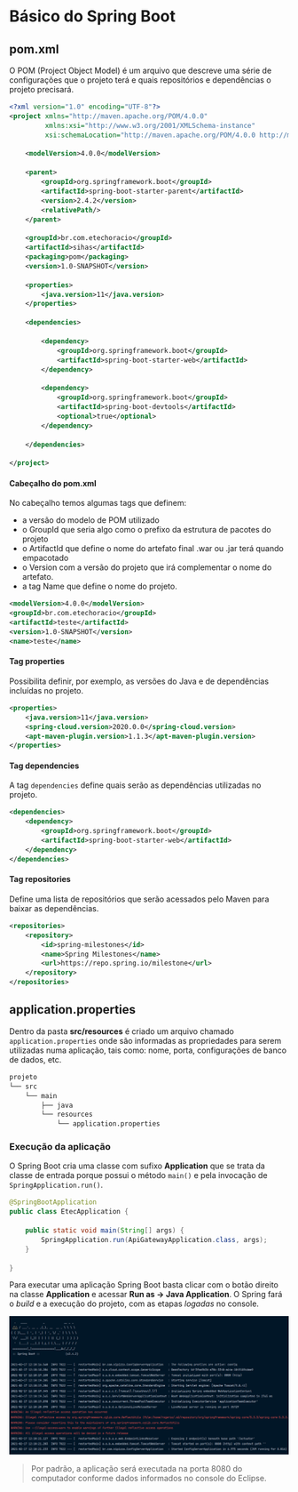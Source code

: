 # Básico do Spring Boot

## pom.xml

O POM (Project Object Model) é um arquivo que descreve uma série de configurações que o projeto terá e quais repositórios e dependências o projeto precisará.

``` xml
<?xml version="1.0" encoding="UTF-8"?>
<project xmlns="http://maven.apache.org/POM/4.0.0"
         xmlns:xsi="http://www.w3.org/2001/XMLSchema-instance"
         xsi:schemaLocation="http://maven.apache.org/POM/4.0.0 http://maven.apache.org/xsd/maven-4.0.0.xsd">
    
    <modelVersion>4.0.0</modelVersion>

    <parent>
        <groupId>org.springframework.boot</groupId>
        <artifactId>spring-boot-starter-parent</artifactId>
        <version>2.4.2</version>
        <relativePath/>
    </parent>

    <groupId>br.com.etechoracio</groupId>
    <artifactId>sihas</artifactId>
    <packaging>pom</packaging>
    <version>1.0-SNAPSHOT</version>

    <properties>
        <java.version>11</java.version>
    </properties>

    <dependencies>

        <dependency>
            <groupId>org.springframework.boot</groupId>
            <artifactId>spring-boot-starter-web</artifactId>
        </dependency>

        <dependency>
            <groupId>org.springframework.boot</groupId>
            <artifactId>spring-boot-devtools</artifactId>
            <optional>true</optional>
        </dependency>

    </dependencies>

</project>
``` 

#### Cabeçalho do pom.xml

No cabeçalho temos algumas tags que definem:
- a versão do modelo de POM utilizado
- o GroupId que seria algo como o prefixo da estrutura de pacotes do projeto
- o ArtifactId que define o nome do artefato final .war ou .jar terá quando empacotado
- o Version com a versão do projeto que irá complementar o nome do artefato. 
- a tag Name que define o nome do projeto.

``` xml
<modelVersion>4.0.0</modelVersion>
<groupId>br.com.etechoracio</groupId>
<artifactId>teste</artifactId>
<version>1.0-SNAPSHOT</version>
<name>teste</name>
``` 

#### Tag properties

Possibilita definir, por exemplo, as versões do Java e de dependências incluídas no projeto. 
``` xml
<properties>
    <java.version>11</java.version>
    <spring-cloud.version>2020.0.0</spring-cloud.version>
    <apt-maven-plugin.version>1.1.3</apt-maven-plugin.version>
</properties>
``` 

#### Tag dependencies

A tag `dependencies` define quais serão as dependências utilizadas no projeto.

``` xml
<dependencies>
    <dependency>
        <groupId>org.springframework.boot</groupId>
        <artifactId>spring-boot-starter-web</artifactId>
    </dependency>
</dependencies>
``` 
#### Tag repositories

Define uma lista de repositórios que serão acessados pelo Maven para baixar as dependências. 

``` xml
<repositories>
    <repository>
        <id>spring-milestones</id>
        <name>Spring Milestones</name>
        <url>https://repo.spring.io/milestone</url>
    </repository>
</repositories>
``` 

## application.properties

Dentro da pasta **src/resources** é criado um arquivo chamado `application.properties` onde são informadas as propriedades para serem utilizadas numa aplicação, tais como: nome, porta, configurações de banco de dados, etc. 

```txt
projeto
└── src
    └── main
        ├── java
        └── resources
            └── application.properties
```

### Execução da aplicação

O Spring Boot cria uma classe com sufixo **Application** que se trata da classe de entrada porque possui o método `main()` e pela invocação de `SpringApplication.run()`.

``` java
@SpringBootApplication
public class EtecApplication {

	public static void main(String[] args) {
		SpringApplication.run(ApiGatewayApplication.class, args);
	}

}
``` 

Para executar uma aplicação Spring Boot basta clicar com o botão direito na classe **Application** e acessar **Run as -> Java Application**. O Spring fará o _build_ e a execução do projeto, com as etapas _logadas_ no console.

![Lombok {w=62}](imagens/003-spring-boot-basico/execucao-aplicacao.png)

> Por padrão, a aplicação será executada na porta 8080 do computador conforme dados informados no console do Eclipse.
